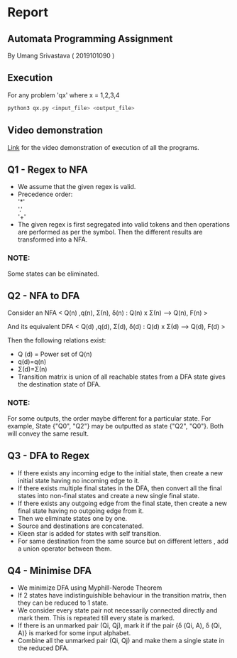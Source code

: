 # Report

## Automata Programming Assignment  
By Umang Srivastava  ( 2019101090 )

## Execution
For any problem 'qx' where x = 1,2,3,4
```bash
python3 qx.py <input_file> <output_file>
```


## Video demonstration

[Link](https://drive.google.com/file/d/1hBdp9n3_aH-PEpSfIPycAEJUFFq-d05o/view?usp=sharing) for the video demonstration of execution of all the programs.


## Q1 - Regex to NFA

- We assume that the given regex is valid.  
- Precedence order:  
  '*'  
  '.'  
  '+'
- The given regex is first segregated into valid tokens and then operations are performed as per the symbol. Then the different results are transformed into a NFA.

### NOTE:  
Some states can be eliminated.

## Q2 - NFA to DFA  

Consider an NFA < Q(n) ,q(n), Σ(n), δ(n)  :  Q(n)  x  Σ(n) -->  Q(n),   F(n) >

And its equivalent DFA < Q(d) ,q(d), Σ(d), δ(d)  :  Q(d)  x  Σ(d) -->  Q(d),   F(d) >

Then the following relations exist:
- Q (d) = Power set of Q(n)
- q(d)=q(n)
- Σ(d)=Σ(n)
- Transition matrix is union of all reachable states from a DFA state gives the destination state of DFA.

### NOTE:  
For some outputs, the order maybe different for a particular state. For example, State {"Q0", "Q2"} may be outputted as state {"Q2", "Q0"}. Both will convey the same result.

## Q3 - DFA to Regex

- If there exists any incoming edge to the initial state, then create a new initial state having no incoming edge to it.
- If there exists multiple final states in the DFA, then convert all the final states into non-final states and create a new single final state.
- If there exists any outgoing edge from the final state, then create a new final state having no outgoing edge from it.
- Then we eliminate states one by one.
- Source and destinations are concatenated.
- Kleen star is added for states with self transition.
- For same destination from the same source but on different letters , add a union operator between them.


## Q4 - Minimise DFA

- We minimize DFA using Myphill-Nerode Theorem
- If 2 states have indistinguishible behaviour in the transition matrix, then
they can be reduced to 1 state.
- We consider every state pair not necessarily connected directly and mark them. This is repeated till every state is marked.
- If there is an unmarked pair (Qi, Qj), mark it if the pair {δ (Qi, A), δ (Qi, A)} is marked for some input alphabet.
- Combine all the unmarked pair (Qi, Qj) and make them a single state in the reduced DFA.
